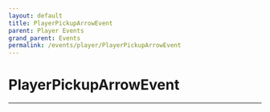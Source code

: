 ```yaml
---
layout: default
title: PlayerPickupArrowEvent
parent: Player Events
grand_parent: Events
permalink: /events/player/PlayerPickupArrowEvent
---
```


# PlayerPickupArrowEvent

---
